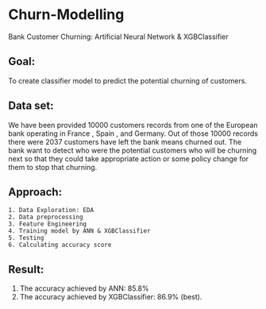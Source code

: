 # Churn-Modelling
Bank Customer Churning: Artificial Neural Network &amp; XGBClassifier

## Goal:

To create classifier model to predict the potential churning of customers.

## Data set:

We have been provided 10000 customers records from one of the European bank operating in France , Spain , and Germany. Out of those 10000 records there were 2037 customers have left the bank means churned out. The bank want to detect who were the potential customers who will be churning next so that they could take appropriate action or some policy change for them to stop that churning. 

## Approach:

    1. Data Exploration: EDA 
    2. Data preprocessing 
    3. Feature Engineering 
    4. Training model by ANN & XGBClassifier
    5. Testing
    6. Calculating accuracy score

## Result:

1. The accuracy achieved by ANN: 85.8%  
2. The accuracy achieved by XGBClassifier: 86.9% (best).
